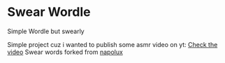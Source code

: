 # Swear Wordle
Simple Wordle but swearly

Simple project cuz i wanted to publish some asmr video on yt:
[Check the video](https://www.youtube.com/watch?v=ZX6cu-OTfws)
Swear words forked from [napolux](https://github.com/napolux/paroleitaliane/blob/master/paroleitaliane/lista_badwords.txt)